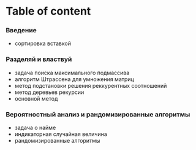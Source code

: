 # Table of content

### Введение

- сортировка вставкой

### Разделяй и властвуй

- задача поиска максимального подмассива
- алгоритм Штрассена для умножения матриц
- метод подстановки решения реккурентных соотношений
- метод деревьев рекурсии
- основной метод

### Вероятностный анализ и рандомизированные алгоритмы

- задача о найме
- индикаторная случайная величина
- рандомизированные алгоритмы
